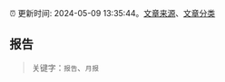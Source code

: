 :alarm_clock: 更新时间: 2024-05-09 13:35:44。[文章来源](/README.md)、[文章分类](/TAGS.md)

## 报告


> 关键字：`报告`、`月报`



